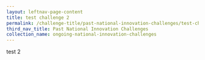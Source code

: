 ```yaml
---
layout: leftnav-page-content
title: test challenge 2
permalink: /challenge-title/past-national-innovation-challenges/test-challenge-8
third_nav_title: Past National Innovation Challenges
collection_name: ongoing-national-innovation-challenges
---
```


test 2
